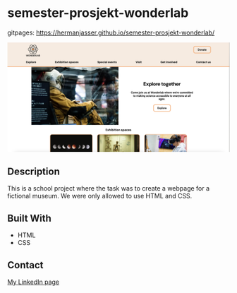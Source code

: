 # semester-prosjekt-wonderlab


gitpages: https://hermanjasser.github.io/semester-prosjekt-wonderlab/

![image](https://github.com/HermanJasser/folder-for-images/blob/main/img/wonderlab-screenshot.png)

## Description

This is a school project where the task was to create a webpage for a fictional museum. We were only allowed to use HTML and CSS.

## Built With

- HTML
- CSS

## Contact

[My LinkedIn page](www.linkedin.com/in/herman-jasser-b36122312)
